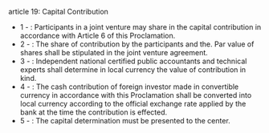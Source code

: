 article 19: Capital Contribution

<ul>
			<li>1 - : Participants in a joint venture may share in the capital contribution in accordance with Article 6 of this Proclamation. <ul>
			</ul></li>			<li>2 - : The share of contribution by the participants and the. Par value of shares shall be stipulated in the joint venture agreement.<ul>
			</ul></li>			<li>3 - : Independent national certified public accountants and technical experts shall determine in local currency the value of contribution in kind. <ul>
			</ul></li>			<li>4 - : The cash contribution of foreign investor made in convertible currency in accordance with this Proclamation shall be converted into local currency according to the official exchange rate applied by the bank at the time the contribution is effected. <ul>
			</ul></li>			<li>5 - : The capital determination must be presented to the center. <ul>
			</ul></li></ul>